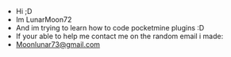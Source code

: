 - Hi ;D
- Im LunarMoon72
- And im trying to learn how to code pocketmine plugins :D
- If your able to help me contact me on the random email i made:
- Moonlunar73@gmail.com
